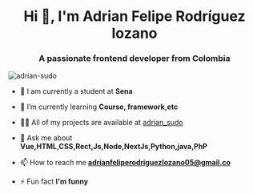 <h1 align="center">Hi 👋, I'm Adrian Felipe Rodríguez lozano</h1>
<h3 align="center">A passionate frontend developer from Colombia</h3>

<p align="left"> <img src="https://komarev.com/ghpvc/?username=adrian-sudo&label=Profile%20views&color=0e75b6&style=flat" alt="adrian-sudo" /> </p>

- 🔭 I am currently a student at **Sena**

- 🌱 I’m currently learning **Course, framework,etc**

- 👨‍💻 All of my projects are available at [adrian_sudo](adrian_sudo)

- 💬 Ask me about **Vue,HTML,CSS,Rect,Js,Node,NextJs,Python,java,PhP**

- 📫 How to reach me **adrianfeliperodriguezlozano05@gmail.co**

- ⚡ Fun fact **I'm funny**
  
